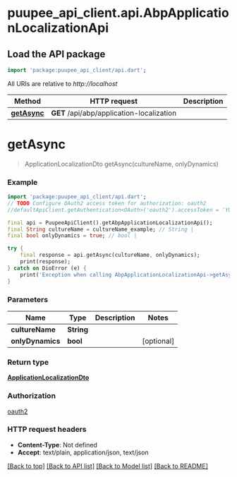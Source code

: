 # puupee_api_client.api.AbpApplicationLocalizationApi

## Load the API package
```dart
import 'package:puupee_api_client/api.dart';
```

All URIs are relative to *http://localhost*

Method | HTTP request | Description
------------- | ------------- | -------------
[**getAsync**](AbpApplicationLocalizationApi.md#getasync) | **GET** /api/abp/application-localization | 


# **getAsync**
> ApplicationLocalizationDto getAsync(cultureName, onlyDynamics)



### Example
```dart
import 'package:puupee_api_client/api.dart';
// TODO Configure OAuth2 access token for authorization: oauth2
//defaultApiClient.getAuthentication<OAuth>('oauth2').accessToken = 'YOUR_ACCESS_TOKEN';

final api = PuupeeApiClient().getAbpApplicationLocalizationApi();
final String cultureName = cultureName_example; // String | 
final bool onlyDynamics = true; // bool | 

try {
    final response = api.getAsync(cultureName, onlyDynamics);
    print(response);
} catch on DioError (e) {
    print('Exception when calling AbpApplicationLocalizationApi->getAsync: $e\n');
}
```

### Parameters

Name | Type | Description  | Notes
------------- | ------------- | ------------- | -------------
 **cultureName** | **String**|  | 
 **onlyDynamics** | **bool**|  | [optional] 

### Return type

[**ApplicationLocalizationDto**](ApplicationLocalizationDto.md)

### Authorization

[oauth2](../README.md#oauth2)

### HTTP request headers

 - **Content-Type**: Not defined
 - **Accept**: text/plain, application/json, text/json

[[Back to top]](#) [[Back to API list]](../README.md#documentation-for-api-endpoints) [[Back to Model list]](../README.md#documentation-for-models) [[Back to README]](../README.md)

